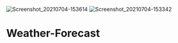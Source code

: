 ![Screenshot_20210704-153614](https://user-images.githubusercontent.com/74084740/124381132-6dec8680-dcde-11eb-948a-865c9ee21686.png)
![Screenshot_20210704-153342](https://user-images.githubusercontent.com/74084740/124381133-73e26780-dcde-11eb-8952-b918023a3665.png)
# Weather-Forecast
